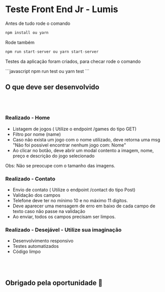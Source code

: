# Teste Front End Jr - Lumis

<p>Antes de tudo rode o comando </p>

```javascript
npm install ou yarn
```

<p>Rode também</p>

```javascript
npm run start-server ou yarn start-server
```


<p>Testes da aplicação foram criados, para checar rode o comando</p>
```javascript
npm run test ou yarn test
```


## O que deve ser desenvolvido

</br>
</br>

### Realizado - Home

- Listagem de jogos ( Utilize o endpoint /games do tipo GET)
- Filtro por nome (name)
- Caso não exista um jogo com o nome utilizado, deve retorna uma msg "Não foi possivel encontrar nenhum jogo com: Nome"
- Ao clicar no botão, deve abrir um modal contento a imagem, nome, preço e descrição do jogo selecionado

Obs: Não se preocupe com o tamanho das imagens.

### Realizado - Contato

- Envio de contato ( Utilize o endpoint /contact do tipo Post)
- Validação dos campos
- Telefone deve ter no mínimo 10 e no máximo 11 digitos.
- Deve aparecer uma mensagem de erro em baixo de cada campo de texto caso não passe na validação
- Ao enviar, todos os campos precisam ser limpos.

### Realizado - Desejável - Utilize sua imaginação

- Desenvolvimento responsivo
- Testes automatizados
- Código limpo

</br>
</br>

## Obrigado pela oportunidade 🚀
